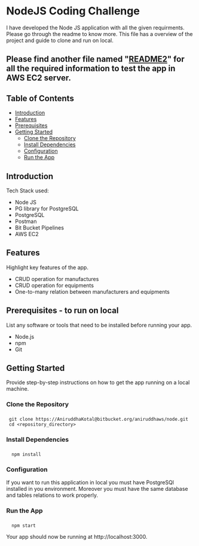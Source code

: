 # NodeJS Coding Challenge

I have developed the Node JS application with all the given requirments. Please go through the readme to know more.
This file has a overview of the project and guide to clone and run on local.

## Please find another file named "[README2](https://bitbucket.org/aniruddhaws/node/src/development/README2.md)" for all the required information to test the app in AWS EC2 server. 


## Table of Contents

- [Introduction](#introduction)
- [Features](#features)
- [Prerequisites](#prerequisites)
- [Getting Started](#getting-started)
  - [Clone the Repository](#clone-the-repository)
  - [Install Dependencies](#install-dependencies)
  - [Configuration](#configuration)
  - [Run the App](#run-the-app)
<a name="introduction"></a>

## Introduction 

Tech Stack used:

- Node JS
- PG library for PostgreSQL
- PostgreSQL
- Postman
- Bit Bucket Pipelines
- AWS EC2

## Features <a name="features"></a>

Highlight key features of the app.

- CRUD operation for manufactures
- CRUD operation for equipments
- One-to-many relation between manufacturers and equipments

## Prerequisites <a name="prerequisites"></a> - to run on local

List any software or tools that need to be installed before running your app.

- Node.js 
- npm
- Git

## Getting Started <a name="getting-started"></a>

Provide step-by-step instructions on how to get the app running on a local machine.

### Clone the Repository<a name="clone-the-repository"></a>
###


```
 git clone https://AniruddhaKotal@bitbucket.org/aniruddhaws/node.git
 cd <repository_directory>
```

### Install Dependencies <a name="install-dependencies"></a>
###
```
  npm install
```

### Configuration <a name="configuration"></a>

If you want to run this application in local you must have PostgreSQl installed in you environment.
Moreover you must have the same database and tables relations to work properly.

### Run the App <a name="run-the-app"></a>
###
```
  npm start
```

Your app should now be running at http://localhost:3000.
